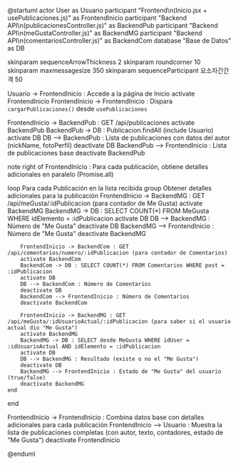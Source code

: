 @startuml
actor User as Usuario
participant "Frontend\n(Inicio.jsx + usePublicaciones.js)" as FrontendInicio
participant "Backend API\n(publicacionesController.js)" as BackendPub
participant "Backend API\n(meGustaController.js)" as BackendMG
participant "Backend API\n(comentariosController.js)" as BackendCom
database "Base de Datos" as DB

skinparam sequenceArrowThickness 2
skinparam roundcorner 10
skinparam maxmessagesize 350
skinparam sequenceParticipant 요소자간간격 50

Usuario -> FrontendInicio : Accede a la página de Inicio
activate FrontendInicio
FrontendInicio -> FrontendInicio : Dispara `cargarPublicaciones()` desde `usePublicaciones`

FrontendInicio -> BackendPub : GET /api/publicaciones
activate BackendPub
BackendPub -> DB : Publicacion.findAll (include Usuario)
activate DB
DB --> BackendPub : Lista de publicaciones con datos del autor (nickName, fotoPerfil)
deactivate DB
BackendPub --> FrontendInicio : Lista de publicaciones base
deactivate BackendPub

note right of FrontendInicio : Para cada publicación, obtiene detalles adicionales en paralelo (Promise.all)

loop Para cada Publicación en la lista recibida
    group Obtener detalles adicionales para la publicación
        FrontendInicio -> BackendMG : GET /api/meGusta/:idPublicacion (para contador de Me Gusta)
        activate BackendMG
        BackendMG -> DB : SELECT COUNT(*) FROM MeGusta WHERE idElemento = :idPublicacion
        activate DB
        DB --> BackendMG : Número de "Me Gusta"
        deactivate DB
        BackendMG --> FrontendInicio : Número de "Me Gusta"
        deactivate BackendMG

        FrontendInicio -> BackendCom : GET /api/comentarios/numero/:idPublicacion (para contador de Comentarios)
        activate BackendCom
        BackendCom -> DB : SELECT COUNT(*) FROM Comentarios WHERE post = :idPublicacion
        activate DB
        DB --> BackendCom : Número de Comentarios
        deactivate DB
        BackendCom --> FrontendInicio : Número de Comentarios
        deactivate BackendCom

        FrontendInicio -> BackendMG : GET /api/meGusta/:idUsuarioActual/:idPublicacion (para saber si el usuario actual dio "Me Gusta")
        activate BackendMG
        BackendMG -> DB : SELECT desde MeGusta WHERE idUser = :idUsuarioActual AND idElemento = :idPublicacion
        activate DB
        DB --> BackendMG : Resultado (existe o no el "Me Gusta")
        deactivate DB
        BackendMG --> FrontendInicio : Estado de "Me Gusta" del usuario (true/false)
        deactivate BackendMG
    end
end

FrontendInicio -> FrontendInicio : Combina datos base con detalles adicionales para cada publicación
FrontendInicio --> Usuario : Muestra la lista de publicaciones completas (con autor, texto, contadores, estado de "Me Gusta")
deactivate FrontendInicio

@enduml